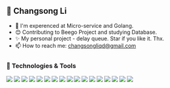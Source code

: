 ## 👋 Changsong Li 
 
- 🚀 I'm experenced at Micro-service and Golang.
- 😊 Contributing to Beego Project and studying Database.
- :sparkles: My personal project - delay queue. Star if you like it. Thx.
- 📫 How to reach me: changsongliqd@gmail.com


##

### 🔧 Technologies & Tools 
![](https://img.shields.io/badge/OS-Linux-informational?style=flat&logo=linux&logoColor=white&color=2bbc8a)
![](https://img.shields.io/badge/Code-Golang-informational?style=flat&logo=go&logoColor=white&color=2bbc8a)
![](https://img.shields.io/badge/Code-C-informational?style=flat&logo=c&logoColor=white&color=2bbc8a)
![](https://img.shields.io/badge/Code-Java-informational?style=flat&logo=java&logoColor=white&color=2bbc8a)
![](https://img.shields.io/badge/Code-PHP-informational?style=flat&logo=php&logoColor=white&color=2bbc8a)
![](https://img.shields.io/badge/Code-Make-informational?style=flat&logo=cmake&logoColor=white&color=2bbc8a)
![](https://img.shields.io/badge/Shell-Bash-informational?style=flat&logo=gnu-bash&logoColor=white&color=2bbc8a)
![](https://img.shields.io/badge/Tools-MySql-informational?style=flat&logo=mysql&logoColor=white&color=2bbc8a)
![](https://img.shields.io/badge/Tools-Redis-informational?style=flat&logo=redis&logoColor=white&color=2bbc8a)
![](https://img.shields.io/badge/Tools-RabbitMq-informational?style=flat&logo=rabbitmq&logoColor=white&color=2bbc8a)
![](https://img.shields.io/badge/Tools-Kafka-informational?style=flat&logo=kafka&logoColor=white&color=2bbc8a)
![](https://img.shields.io/badge/Tools-Nginx-informational?style=flat&logo=nginx&logoColor=white&color=2bbc8a)
![](https://img.shields.io/badge/Tools-LVS-informational?style=flat&logo=linux_virtual_server&logoColor=white&color=2bbc8a)
![](https://img.shields.io/badge/Tools-Prometheus-informational?style=flat&logo=prometheus&logoColor=white&color=2bbc8a)
![](https://img.shields.io/badge/Tools-Alertmanager-informational?style=flat&logo=alertmanager&logoColor=white&color=2bbc8a)
![](https://img.shields.io/badge/Tools-Docker-informational?style=flat&logo=docker&logoColor=white&color=2bbc8a)
![](https://img.shields.io/badge/Tools-Kubernetes-informational?style=flat&logo=kubernetes&logoColor=white&color=2bbc8a)

<!--
**changsongl/changsongl** is a ✨ _special_ ✨ repository because its `README.md` (this file) appears on your GitHub profile.
![Anurag's github stats](https://github-readme-stats.vercel.app/api?username=changsongl&show_icons=true&theme=Gradient)
